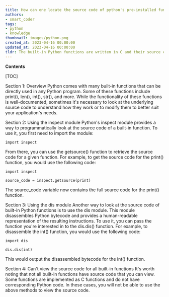 ```yaml
---
title: How can one locate the source code of python's pre-installed functions?
authors:
- smart_coder
tags:
- python
- knowledge
thumbnail: images/python.png
created_at: 2023-04-16 00:00:00
updated_at: 2023-04-16 00:00:00
tldr: The built-in Python functions are written in C and their source code can be found in the CPython repository on GitHub.
---
```


**Contents**

[TOC]

Section 1: Overview
Python comes with many built-in functions that can be directly used in any Python program. Some of these functions include print(), len(), int(), str(), and more. While the functionality of these functions is well-documented, sometimes it's necessary to look at the underlying source code to understand how they work or to modify them to better suit your application's needs.

Section 2: Using the inspect module
Python's inspect module provides a way to programmatically look at the source code of a built-in function. To use it, you first need to import the module:

```
import inspect
```

From there, you can use the getsource() function to retrieve the source code for a given function. For example, to get the source code for the print() function, you would use the following code:

```
import inspect

source_code = inspect.getsource(print)
```

The source_code variable now contains the full source code for the print() function.

Section 3: Using the dis module
Another way to look at the source code of built-in Python functions is to use the dis module. This module disassembles Python bytecode and provides a human-readable representation of the resulting instructions. To use it, you can pass the function you're interested in to the dis.dis() function. For example, to disassemble the int() function, you would use the following code:

```
import dis

dis.dis(int)
```

This would output the disassembled bytecode for the int() function.

Section 4: Can't view the source code for all built-in functions
It's worth noting that not all built-in functions have source code that you can view. Some functions are implemented as C functions and do not have corresponding Python code. In these cases, you will not be able to use the above methods to view the source code.
